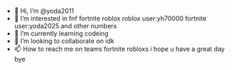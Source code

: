 - 👋 Hi, I’m @yoda2011
- 👀 I’m interested in fnf fortnite roblox roblox user:yh70000 fortnite user:yoda2025 and other numbers
- 🌱 I’m currently learning codeing
- 💞️ I’m looking to collaborate on idk
- 📫 How to reach me on teams fortnite robloxs 
i hope u have a great day bye
<!---
yoda2011/yoda2011 is a ✨ special ✨ repository because its `README.md` (this file) appears on your GitHub profile.
You can click the Preview link to take a look at your changes.
--->

